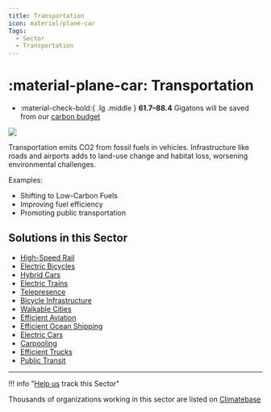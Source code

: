 ```yaml
---
title: Transportation
icon: material/plane-car
Tags:
  - Sector
  - Transportation
---
```

# :material-plane-car: Transportation

<div class="grid cards" markdown>

* :material-check-bold:{ .lg .middle } **61.7–88.4** Gigatons will be saved from our [carbon budget](../glossary/#carbon-budget)

</div>

![](/img/transportation.jpeg)

Transportation emits CO2 from fossil fuels in vehicles. Infrastructure like roads and airports adds to land-use change and habitat loss, worsening environmental challenges.

Examples:

* Shifting to Low-Carbon Fuels
* Improving fuel efficiency
* Promoting public transportation

## Solutions in this Sector

* [High-Speed Rail](../solution-high-speed-rail)
* [Electric Bicycles](../solution-electric-bicycles)
* [Hybrid Cars](../solution-hybrid-cars)
* [Electric Trains](../solution-electric-trains)
* [Telepresence](../solution-telepresence)
* [Bicycle Infrastructure](../solution-bicycle-infrastructure)
* [Walkable Cities](../solution-walkable-cities)
* [Efficient Aviation](../solution-efficient-aviation)
* [Efficient Ocean Shipping](../solution-efficient-ocean-shipping)
* [Electric Cars](../solution-electric-cars)
* [Carpooling](../solution-carpooling)
* [Efficient Trucks](../solution-efficient-trucks)
* [Public Transit](../solution-public-transit)

- - -

!!! info "[Help us](../../contribute) track this Sector"

Thousands of organizations working in this sector are listed on [Climatebase](https://climatebase.org/organizations)